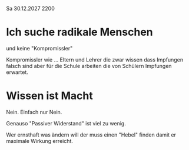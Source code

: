 Sa 30.12.2027 2200

# Ich suche radikale Menschen

und keine "Kompromissler"

Kompromissler wie ...
Eltern und Lehrer
die zwar wissen
dass Impfungen falsch sind
aber für die Schule arbeiten
die von Schülern Impfungen erwartet.

# Wissen ist Macht

Nein. Einfach nur Nein.

Genauso
"Passiver Widerstand"
ist viel zu wenig.

Wer ernsthaft was ändern will
der muss einen "Hebel" finden
damit er maximale Wirkung erreicht.
